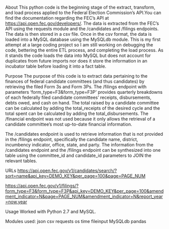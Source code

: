 About
This python code is the beginning stage of the extract, transform, and load process applied to the Federal Election Commission’s API.You can find the documentation regarding the FEC’s API at https://api.open.fec.gov/developers/. The data is extracted from the FEC’s API using the requests module and the /candidates and /filings endpoints. The data is then stored in a csv file. Once in the csv format, the data is loaded into a MySQL database using the MySQLdb module. This is my first attempt at a large coding project so I am still working on debugging the code, bettering the entire ETL process, and completing the load process. As it stands the code loads the data into MySQL but does not account for duplicates from future imports nor does it store the information in an incubator table before loading it into a fact table.

Purpose
The purpose of this code is to extract data pertaining to the finances of federal candidate committees (and thus candidates) by retrieving the filed Form 3s and Form 3Ps. The /filings endpoint with parameters ‘form_type=F3&form_type=F3P’ provides quarterly breakdowns of each federally filed candidate committees’ receipts, disbursements, debts owed, and cash on hand. The total raised by a candidate committee can be calculated by adding the total_receipts of the desired cycle and the total spent can be calculated by adding the total_disbursements.   The /financial endpoint was not used because it only allows the retrieval of a candidate committee’s most up-to-date financial information. 

The /candidates endpoint is used to retrieve information that is not provided in the /filings endpoint, specifically the candidate name, district, incumbency indicator, office, state, and party. The information from the /candidates endpoint and the /filings endpoint can be synthesized into one table using the committee_id and candidate_id parameters to JOIN the relevant tables. 


URLs
https://api.open.fec.gov/v1/candidates/search/?sort=name&api_key=DEMO_KEY&per_page=100&page=PAGE_NUM

https://api.open.fec.gov/v1/filings/?form_type=F3&form_type=F3P&api_key=DEMO_KEY&per_page=100&amendment_indicator=N&page=PAGE_NUM&amendment_indicator=N&report_year=now.year

Usage
Worked with Python 2.7 and MySQL.

Modules used:
json
csv
requests
os
time
fileinput
MySQLdb
pandas




